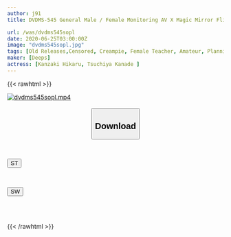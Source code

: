 ```yaml
---
author: j91
title: DVDMS-545 General Male / Female Monitoring AV X Magic Mirror Flight Collaboration Plan Reunion Special With Teacher And Former Student Touching "I Want To Be A Teacher For The First Time ..." Virgin Is Serious With A Mushy Piston! Creampie Everyone!

url: /was/dvdms545sopl
date: 2020-06-25T03:00:00Z
image: "dvdms545sopl.jpg"
tags: [Old Releases,Censored, Creampie, Female Teacher, Amateur, Planning, Virgin Man	]
maker: [Deeps]
actress: [Kanzaki Hikaru, Tsuchiya Kanade ]
---
```



{{< rawhtml >}}

<div class="video" data-videoid="PLGqyvoybDC0q6z">
    <a href="javascript:;">
        <img src="/was/dvdms545sopl/dvdms545sopl.jpg" width="WIDTH" height="HEIGHT" alt="dvdms545sopl.mp4" loading="lazy">
    </a>
</div>

<script type="text/javascript" src="https://j91.asia/asset/on-demand-st.js"></script>

<br>
  <link rel="stylesheet" href="https://j91.asia/asset/bs5.css">
  
  <center>
  <button class="btn btn-primary" type="button" data-bs-toggle="collapse" data-bs-target=".multi-collapse" aria-expanded="false" aria-controls="multiCollapseExample1 multiCollapseExample2"><h2>Download</h2></button></center>
</p>
<div class="row">
  <div class="col">
    <div class="collapse multi-collapse" id="multiCollapseExample1">
      <div class="card card-body">
	      	      <br>
<div class="buttons">  
<p><a href="https://streamtape.to/v/PLGqyvoybDC0q6z" target="_blank"><button class="btn-hover color-3"><i class="fa fa-download"></i> ST</button></a></p></div>
    </div>
  </div>
</div>
  <div class="col">
    <div class="collapse multi-collapse" id="multiCollapseExample2">
      <div class="card card-body">
	      <br>
<div class="buttons">
<p><a href="https://flaswish.com/58eapmc59q9k" target="_blank"><button class="btn-hover color-2"><i class="fa fa-download"></i> SW</button></a></p></div>
<br><br>
      </div>
    </div>
  </div>
</div>

{{< /rawhtml >}}
